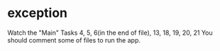 # exception
Watch the "Main" Tasks 4, 5, 6(in the end of file), 13, 18, 19, 20, 21
You should comment some of files to run the app.
